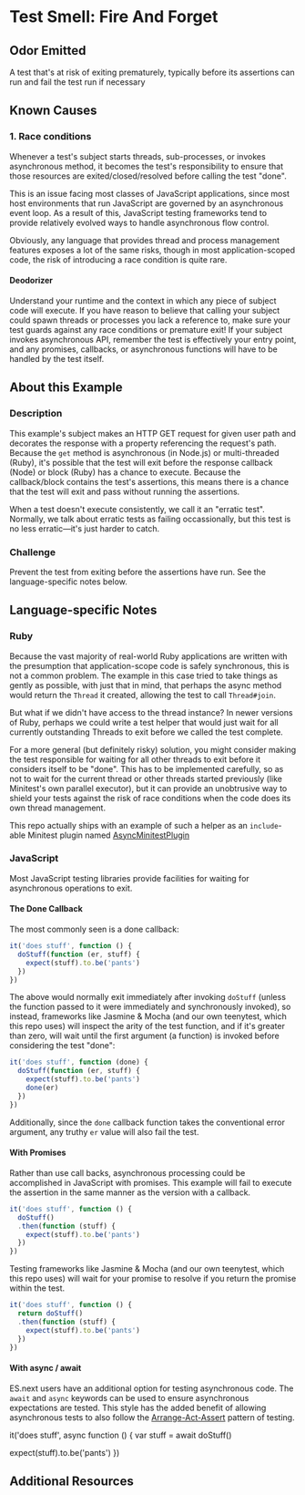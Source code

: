 # Test Smell: Fire And Forget

## Odor Emitted

A test that's at risk of exiting prematurely, typically before its assertions
can run and fail the test run if necessary

## Known Causes

### 1. Race conditions

Whenever a test's subject starts threads, sub-processes, or invokes asynchronous
method, it becomes the test's responsibility to ensure that those resources are
exited/closed/resolved before calling the test "done".

This is an issue facing most classes of JavaScript applications, since most host
environments that run JavaScript are governed by an asynchronous event loop. As
a result of this, JavaScript testing frameworks tend to provide relatively
evolved ways to handle asynchronous flow control.

Obviously, any language that provides thread and process management features
exposes a lot of the same risks, though in most application-scoped code, the
risk of introducing a race condition is quite rare.

#### Deodorizer

Understand your runtime and the context in which any piece of subject code will
execute. If you have reason to believe that calling your subject could spawn
threads or processes you lack a reference to, make sure your test guards against
any race conditions or premature exit! If your subject invokes asynchronous API,
remember the test is effectively your entry point, and any promises, callbacks,
or asynchronous functions will have to be handled by the test itself.

## About this Example

### Description

This example's subject makes an HTTP GET request for given user path and
decorates the response with a property referencing the request's path. Because
the `get` method is asynchronous (in Node.js) or multi-threaded (Ruby), it's
possible that the test will exit before the response callback (Node) or block
(Ruby) has a chance to execute. Because the callback/block contains the test's
assertions, this means there is a chance that the test will exit and pass
without running the assertions.

When a test doesn't execute consistently, we call it an "erratic test".
Normally, we talk about erratic tests as failing occassionally, but this test is
no less erratic—it's just harder to catch.

### Challenge

Prevent the test from exiting before the assertions have run. See the
language-specific notes below.

## Language-specific Notes

### Ruby

Because the vast majority of real-world Ruby applications are written with
the presumption that application-scope code is safely synchronous, this is not a
common problem. The example in this case tried to take things as gently as
possible, with just that in mind, that perhaps the async method would return the
`Thread` it created, allowing the test to call `Thread#join`.

But what if we didn't have access to the thread instance? In newer versions of
Ruby, perhaps we could write a test helper that would just wait for all currently
outstanding Threads to exit before we called the test complete.

For a more general (but definitely risky) solution, you might consider making
the test responsible for waiting for all other threads to exit before it
considers itself to be "done". This has to be implemented carefully, so as not
to wait for the current thread or other threads started previously (like
Minitest's own parallel executor), but it can provide an unobtrusive way to
shield your tests against the risk of race conditions when the code does its own
thread management.

This repo actually ships with an example of such a helper as an `include`-able
Minitest plugin named
[AsyncMinitestPlugin](/support/ruby/async_minitest_plugin.rb)

### JavaScript

Most JavaScript testing libraries provide facilities for waiting for
asynchronous operations to exit.

#### The Done Callback

The most commonly seen is a done callback:

```js
it('does stuff', function () {
  doStuff(function (er, stuff) {
    expect(stuff).to.be('pants')
  })
})
```

The above would normally exit immediately after invoking `doStuff` (unless the
function passed to it were immediately and synchronously invoked), so instead,
frameworks like Jasmine & Mocha (and our own teenytest, which this repo uses)
will inspect the arity of the test function, and if it's greater than zero, will
wait until the first argument (a function) is invoked before considering the
test "done":

```js
it('does stuff', function (done) {
  doStuff(function (er, stuff) {
    expect(stuff).to.be('pants')
    done(er)
  })
})
```

Additionally, since the `done` callback function takes the conventional error
argument, any truthy `er` value will also fail the test.

#### With Promises
Rather than use call backs, asynchronous processing could be accomplished in
JavaScript with promises. This example will fail to execute the assertion in the
same manner as the version with a callback.

```js
it('does stuff', function () {
  doStuff()
  .then(function (stuff) {
    expect(stuff).to.be('pants')
  })
})
```

Testing frameworks like Jasmine & Mocha (and our own teenytest, which this repo
uses) will wait for your promise to resolve if you return the promise within
the test.

```js
it('does stuff', function () {
  return doStuff()
  .then(function (stuff) {
    expect(stuff).to.be('pants')
  })
})
```

#### With async / await
ES.next users have an additional option for testing asynchronous code. The
`await` and `async` keywords can be used to ensure asynchronous expectations
are tested. This style has the added benefit of allowing asynchronous tests to
also follow the [Arrange-Act-Assert](https://github.com/testdouble/contributing-tests/wiki/Arrange-Act-Assert) pattern of testing.

it('does stuff', async function () {
  var stuff = await doStuff()

  expect(stuff).to.be('pants')
})

## Additional Resources

